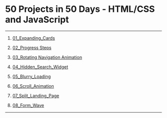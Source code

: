 50 Projects in 50 Days - HTML/CSS and JavaScript
================================================

***

1. [01_Expanding_Cards](https://deni007a.github.io/50-Projects-In-50-Days---HTML-CSS-JavaScript/01_Expanding_Cards/)

2. [02_Progress Steps](https://deni007a.github.io/50-Projects-In-50-Days---HTML-CSS-JavaScript/02_Progress_Steps/)
3. [03_Rotating Navigation Animation](https://deni007a.github.io/50-Projects-In-50-Days---HTML-CSS-JavaScript/03_Rotating_nav_Animation/)
4. [04_Hidden_Search_Widget](https://deni007a.github.io/50-Projects-In-50-Days---HTML-CSS-JavaScript/04_Hidden_Search_Widget/)
5. [05_Blurry_Loading](https://deni007a.github.io/50-Projects-In-50-Days---HTML-CSS-JavaScript/05_Blurry_Loading/)
6. [06_Scroll_Animation](https://deni007a.github.io/50-Projects-In-50-Days---HTML-CSS-JavaScript/06_Scroll_Animation)
7. [07_Split_Landing_Page](https://deni007a.github.io/50-Projects-In-50-Days---HTML-CSS-JavaScript/07_Split_Landing_Page)
8. [08_Form_Wave](https://deni007a.github.io/50-Projects-In-50-Days---HTML-CSS-JavaScript/08_Form_Wave)


***






